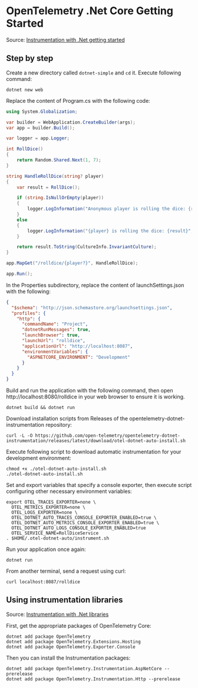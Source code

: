 # OpenTelemetry .Net Core Getting Started

Source: [Instrumentation with .Net getting started](https://opentelemetry.io/docs/instrumentation/net/getting-started/)

## Step by step

Create a new directory called `dotnet-simple` and `cd` it. Execute following command:

``` shell
dotnet new web
```

Replace the content of Program.cs with the following code:

``` csharp
using System.Globalization;

var builder = WebApplication.CreateBuilder(args);
var app = builder.Build();

var logger = app.Logger;

int RollDice()
{
    return Random.Shared.Next(1, 7);
}

string HandleRollDice(string? player)
{
    var result = RollDice();

    if (string.IsNullOrEmpty(player))
    {
        logger.LogInformation("Anonymous player is rolling the dice: {result}", result);
    }
    else
    {
        logger.LogInformation("{player} is rolling the dice: {result}", player, result);
    }

    return result.ToString(CultureInfo.InvariantCulture);
}

app.MapGet("/rolldice/{player?}", HandleRollDice);

app.Run();
```

In the Properties subdirectory, replace the content of launchSettings.json with the following:

``` json
{
  "$schema": "http://json.schemastore.org/launchsettings.json",
  "profiles": {
    "http": {
      "commandName": "Project",
      "dotnetRunMessages": true,
      "launchBrowser": true,
      "launchUrl": "rolldice",
      "applicationUrl": "http://localhost:8087",
      "environmentVariables": {
        "ASPNETCORE_ENVIRONMENT": "Development"
      }
    }
  }
}
```

Build and run the application with the following command, then open http://localhost:8080/rolldice in your web browser to ensure it is working.

``` shell
dotnet build && dotnet run
```

Download installation scripts from Releases of the opentelemetry-dotnet-instrumentation repository:

``` shell
curl -L -O https://github.com/open-telemetry/opentelemetry-dotnet-instrumentation/releases/latest/download/otel-dotnet-auto-install.sh
```

Execute following script to download automatic instrumentation for your development environment:

``` shell
chmod +x ./otel-dotnet-auto-install.sh
./otel-dotnet-auto-install.sh
```

Set and export variables that specify a console exporter, then execute script configuring other necessary environment variables:

``` shell
export OTEL_TRACES_EXPORTER=none \
  OTEL_METRICS_EXPORTER=none \
  OTEL_LOGS_EXPORTER=none \
  OTEL_DOTNET_AUTO_TRACES_CONSOLE_EXPORTER_ENABLED=true \
  OTEL_DOTNET_AUTO_METRICS_CONSOLE_EXPORTER_ENABLED=true \
  OTEL_DOTNET_AUTO_LOGS_CONSOLE_EXPORTER_ENABLED=true
  OTEL_SERVICE_NAME=RollDiceService
. $HOME/.otel-dotnet-auto/instrument.sh
```

Run your application once again:

``` shell
dotnet run
```

From another terminal, send a request using curl:

``` shell
curl localhost:8087/rolldice
```

## Using instrumentation libraries

Source: [Instrumentation with .Net libraries](https://opentelemetry.io/docs/instrumentation/net/libraries/)

First, get the appropriate packages of OpenTelemetry Core:

``` shell
dotnet add package OpenTelemetry
dotnet add package OpenTelemetry.Extensions.Hosting
dotnet add package OpenTelemetry.Exporter.Console
```

Then you can install the Instrumentation packages:

``` shell
dotnet add package OpenTelemetry.Instrumentation.AspNetCore --prerelease
dotnet add package OpenTelemetry.Instrumentation.Http --prerelease
```
